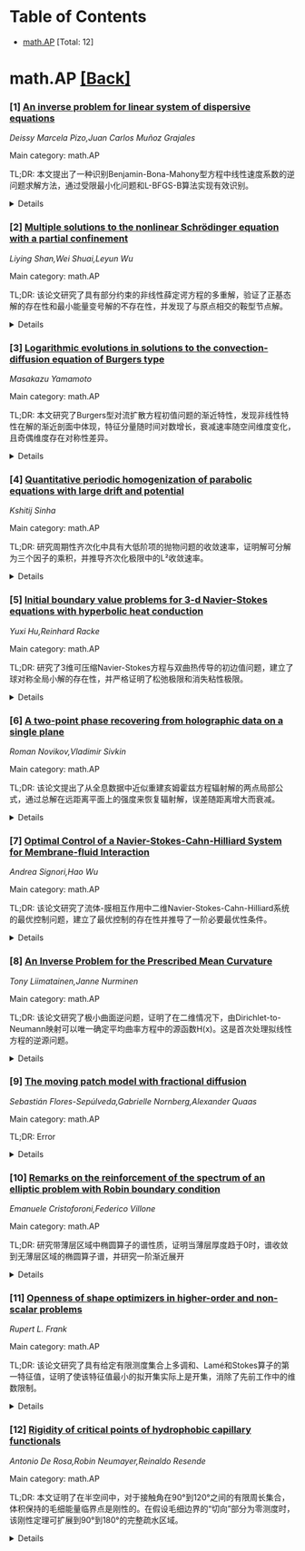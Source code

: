 <div id=toc></div>

# Table of Contents

- [math.AP](#math.AP) [Total: 12]


<div id='math.AP'></div>

# math.AP [[Back]](#toc)

### [1] [An inverse problem for linear system of dispersive equations](https://arxiv.org/abs/2509.21524)
*Deissy Marcela Pizo,Juan Carlos Muñoz Grajales*

Main category: math.AP

TL;DR: 本文提出了一种识别Benjamin-Bona-Mahony型方程中线性速度系数的逆问题求解方法，通过受限最小化问题和L-BFGS-B算法实现有效识别。


<details>
  <summary>Details</summary>
Motivation: 解决浅水通道中水波传播的Benjamin-Bona-Mahony型方程中线性速度系数的识别问题，该方程考虑了色散和地形效应的影响。

Method: 将逆问题重构为受限最小化问题，使用Dolfin-Adjoint-Python-SciPy库中的迭代L-BFGS-B算法进行数值求解。

Result: 建立了受限最小化问题的局部稳定性结果，并通过数值模拟验证了所提识别方法在Boussinesq型系统中确定线性速度系数的有效性。

Conclusion: 所提出的方法能够有效识别Benjamin-Bona-Mahony型方程中的线性速度系数，为相关逆问题的求解提供了可行的数值方案。

Abstract: This paper addresses the inverse problem of identifying the linear velocity
coefficient in a linear system governed by two Benjamin-Bona-Mahony-type
equations, which model the displacement of water waves propagating along the
surface of a shallow channel, incorporating effects of dispersion and
topography. To solve this, we reformulate the inverse problem as a restricted
minimization problem (RMP), aimed at optimizing a suitably regularized
objective functional. We use numerical techniques, specifically the iterative
L-BFGS-B algorithm implemented in the Dolfin-Adjoint-Python-SciPy libraries, to
solve the RMP effectively. Following methodologies similar to those in Pipicano
et al., we establish a local stability result for the RMP. Additionally,
through numerical simulations, we demonstrate the effectiveness of the proposed
identification method in determining the linear velocity coefficient in
Boussinesq-type systems.

</details>


### [2] [Multiple solutions to the nonlinear Schrödinger equation with a partial confinement](https://arxiv.org/abs/2509.21806)
*Liying Shan,Wei Shuai,Leyun Wu*

Main category: math.AP

TL;DR: 该论文研究了具有部分约束的非线性薛定谔方程的多重解，验证了正基态解的存在性和最小能量变号解的不存在性，并发现了与原点相交的鞍型节点解。


<details>
  <summary>Details</summary>
Motivation: 研究非线性薛定谔方程在玻色-爱因斯坦凝聚体动力学中的物理相关性，探索具有部分约束情况下的解的性质和对称性。

Method: 开发了创新技术，包括移动平面法和非线性薛定谔方程的Hopf引理。

Result: 验证了正基态解的存在性，证明了最小能量变号解不存在，发现了与原点相交的鞍型节点解。

Conclusion: 该研究不仅揭示了具有部分约束的非线性薛定谔方程解的存在性和性质，还发展了新的分析方法，对理解玻色-爱因斯坦凝聚体动力学具有重要意义。

Abstract: We consider multiple solutions to the nonlinear Schr\"odinger equation (NLS)
with a partial confinement, which is physically relevant to dynamics of the
Bose-Einstein condensate. Our study not only verifies the existence of positive
ground state solutions and the nonexistence of least energy sign-changing
solutions but also sheds light on the symmetry associated with these solutions.
A novel finding is the existence of saddle type nodal solutions with their
nodal domains intersecting at the origin. Furthermore, we have developed some
innovative techniques such as the method of moving planes and the Hopf lemma
for nonlinear Schr\"odinger equations with partial confinement.

</details>


### [3] [Logarithmic evolutions in solutions to the convection-diffusion equation of Burgers type](https://arxiv.org/abs/2509.21909)
*Masakazu Yamamoto*

Main category: math.AP

TL;DR: 本文研究了Burgers型对流扩散方程初值问题的渐近特性，发现非线性特性在解的渐近剖面中体现，特征分量随时间对数增长，衰减速率随空间维度变化，且奇偶维度存在对称性差异。


<details>
  <summary>Details</summary>
Motivation: 研究Burgers型方程初值问题的渐近行为，探索非线性特性在解的发展过程中的表现，特别是维度奇偶性对非线性对称性的影响。

Method: 分析Burgers型对流扩散方程初值问题的渐近剖面，考察非线性特征分量的时间发展和空间维度依赖性。

Result: 非线性特征分量随时间对数增长，衰减速率随维度变化：偶数维度按预期速率衰减，奇数维度衰减更快。维度奇偶性影响非线性对称性。

Conclusion: Burgers型方程可作为研究双线性问题的指标，维度奇偶性对非线性对称性有重要影响，这一发现与Navier-Stokes方程类似。

Abstract: In this paper, the initial value problem of the convection-diffusion equation
of Burgers type is treated. In the asymptotic profile of solutions, the
nonlinearity of the equation is reflected. A characteristic component derived
from nonlinearity develops logarithmically over time, and the rate of decay
varies depending on the spatial dimensions. The rate of this component
predicted from the scale of the equation. In even dimensions, the logarithmic
component decays at the expected rate, but in odd dimensions, it decays much
faster than expected. These results suggest that there are differences in the
symmetry of nonlinearity depending on the parity of dimensions. This
interpretation is supported by comparison with similar Navier--Stokes
equations. The Burgers type is applicable as an indicator for considering
several bilinear problems.

</details>


### [4] [Quantitative periodic homogenization of parabolic equations with large drift and potential](https://arxiv.org/abs/2509.22003)
*Kshitij Sinha*

Main category: math.AP

TL;DR: 研究周期性齐次化中具有大低阶项的抛物问题的收敛速率，证明解可分解为三个因子的乘积，并推导齐次化极限中的L²收敛速率。


<details>
  <summary>Details</summary>
Motivation: 研究周期性齐次化中具有大低阶项（漂移项和势能项）的抛物问题的收敛行为，理解解的渐近结构。

Method: 将解分解为三个因子的乘积：时间函数、指数型胞特征值问题的基态、以及零有效漂移的抛物方程解，并分析齐次化极限。

Result: 证明了解的三因子分解结构，并推导了齐次化极限中的L²收敛速率。

Conclusion: 大低阶项抛物问题的齐次化解具有特定的乘积结构，且在齐次化极限中具有明确的L²收敛速率。

Abstract: This work aims to study the rates in the context of periodic homogenization
of parabolic problems with large lower order terms (both drift and potential).
We demonstrate that the solution is a product of three terms: (i) a function of
time, (ii) the ground-state of an exponential cell eigenvalue problem and (iii)
the solution to a parabolic equation with zero effective drift. For the latter,
we derive $\mathrm L^2$ rates in the homogenization limit.

</details>


### [5] [Initial boundary value problems for 3-d Navier-Stokes equations with hyperbolic heat conduction](https://arxiv.org/abs/2509.22029)
*Yuxi Hu,Reinhard Racke*

Main category: math.AP

TL;DR: 研究了3维可压缩Navier-Stokes方程与双曲热传导的初边值问题，建立了球对称全局小解的存在性，并严格证明了松弛极限和消失粘性极限。


<details>
  <summary>Details</summary>
Motivation: 用Cattaneo-Christov本构关系替代经典傅里叶定律，研究双曲热传导模型，关注球对称解以简化分析。

Method: 建立均匀先验估计，分析球对称解的性质，通过数学分析证明解的存在性和极限行为。

Result: 证明了系统存在均匀全局小解，并严格验证了松弛极限和消失粘性极限的收敛性。

Conclusion: 该工作为双曲热传导模型提供了数学理论基础，验证了相关极限过程的合理性。

Abstract: We study an initial boundary value problem for the 3-dimensional compressible
Navier-Stokes equations with hyperbolic heat conduction, where the classical
Fourier law is replaced by the Cattaneo-Christov constitutive relation. We
focus on spherically symmetric solutions. We establish the existence of uniform
global small solutions to the resulting system. Furthermore, based on uniform a
priori estimates, we rigorously justify both the relaxation limit and the
vanishing viscosity limit.

</details>


### [6] [A two-point phase recovering from holographic data on a single plane](https://arxiv.org/abs/2509.22048)
*Roman Novikov,Vladimir Sivkin*

Main category: math.AP

TL;DR: 该论文提出了从全息数据中近似重建亥姆霍兹方程辐射解的两点局部公式，通过总解在远距离平面上的强度来恢复辐射解，误差随距离增大而衰减。


<details>
  <summary>Details</summary>
Motivation: 研究如何从亥姆霍兹方程总解在远距离平面上的强度（全息数据）中恢复辐射解，这在逆散射问题中具有重要意义。

Method: 使用两点局部公式，基于总解在超平面上的强度来近似重建辐射解，误差项随距离s→∞而衰减。

Result: 成功推导出重建公式，数值实现验证了方法的有效性，重建精度随距离增大而提高。

Conclusion: 提出的两点局部公式能够有效从全息数据中恢复辐射解，为逆散射问题提供了新的解决方案。

Abstract: We consider a plane wave, a radiation solution, and the sum of these
solutions (total solution) for the Helmholtz equation in an exterior region in
$\mathbb{R}^d,$ $d\geq 2$. In this region, we consider a hyperplane $X$ with
sufficiently large distance $s$ from the origin in ${\mathbb R}^d.$ We give
two-point local formulas for approximate recovering the radiation solution
restricted to the plane $X$ from the intensity of the total solution at $X$,
that is, from holographic data. The recovering is given in terms of the
far-field pattern of the radiation solution with a decaying error term as $s
\to +\infty.$ A numerical implementation is also presented.

</details>


### [7] [Optimal Control of a Navier-Stokes-Cahn-Hilliard System for Membrane-fluid Interaction](https://arxiv.org/abs/2509.22069)
*Andrea Signori,Hao Wu*

Main category: math.AP

TL;DR: 该论文研究了流体-膜相互作用中二维Navier-Stokes-Cahn-Hilliard系统的最优控制问题，建立了最优控制的存在性并推导了一阶必要最优性条件。


<details>
  <summary>Details</summary>
Motivation: 研究流体-膜相互作用系统的控制问题，通过在流体中引入外部力作为控制变量，最小化跟踪型成本泛函。

Method: 基于先前建立的耦合系统全局强解存在唯一性，引入外部力作为控制变量，建立最优控制存在性，推导一阶必要最优性条件，并分析伴随系统的正则性。

Result: 证明了最优控制的存在性，并严格推导了最优性条件，关键突破是建立了伴随系统解的充分正则性。

Conclusion: 成功解决了流体-膜相互作用系统的最优控制问题，为这类复杂系统的控制理论提供了理论基础。

Abstract: We consider an optimal control problem for a two-dimensional
Navier-Stokes-Cahn-Hilliard system arising in the modeling of fluid-membrane
interaction. The fluid dynamics is governed by the incompressible Navier-Stokes
equations, which are nonlinearly coupled with a sixth-order Cahn-Hilliard type
equation representing the deformation of a flexible membrane through a
phase-field variable. Building on the previously established existence and
uniqueness of global strong solutions for the coupled system, we introduce an
external forcing term acting on the fluid as the control variable. Then we seek
to minimize a tracking-type cost functional, demonstrating the existence of an
optimal control and deriving the associated first-order necessary optimality
conditions. A key issue is to establish sufficient regularity for solutions of
the adjoint system, which is crucial for the rigorous derivation of optimality
conditions in the fluid dynamic setting.

</details>


### [8] [An Inverse Problem for the Prescribed Mean Curvature](https://arxiv.org/abs/2509.22078)
*Tony Liimatainen,Janne Nurminen*

Main category: math.AP

TL;DR: 该论文研究了极小曲面逆问题，证明了在二维情况下，由Dirichlet-to-Neumann映射可以唯一确定平均曲率方程中的源函数H(x)。这是首次处理拟线性方程的逆源问题。


<details>
  <summary>Details</summary>
Motivation: 扩展极小曲面逆问题的研究，考虑平均曲率方程的逆源问题，这是首次处理拟线性方程的此类问题。

Method: 使用高阶线性化方法，开发了一种解耦非线性代数与几何方程组的方法，利用共形映射的Liouville型唯一性结果。

Result: 在二维情况下，证明了源函数H(x)可由Dirichlet-to-Neumann映射唯一确定。

Conclusion: 成功解决了平均曲率方程的逆源问题，为拟线性方程的逆问题研究提供了新方法。

Abstract: We extend the study of inverse problems for minimal surfaces by considering
the inverse source problem for the prescribed mean curvature equation
\begin{equation*}
  \nabla \cdot \left[ \frac{\nabla u}{(1 + |\nabla u|^2)^{1/2}} \right] = H(x).
\end{equation*} We prove that in two dimensions, the source function $H$ is
uniquely determined by the associated Dirichlet-to-Neumann map. A notable
feature of this problem is that although the equation is posed on an Euclidean
domain, its linearization yields an anisotropic conductivity equation where the
coefficient matrix corresponds to a Riemannian metric $g$ depending on the
background solution. This work represents the first treatments of inverse
source problems for quasilinear equations.
  The proof relies on the higher order linearization method. The main
methodological contribution is the development of an approach to decouple the
resulting system of nonlinear algebraic and geometric equations, which enables
the complete determination of the source term from boundary measurements. The
decoupling uses a Liouville type uniqueness result for conformal mappings.

</details>


### [9] [The moving patch model with fractional diffusion](https://arxiv.org/abs/2509.22234)
*Sebastián Flores-Sepúlveda,Gabrielle Nornberg,Alexander Quaas*

Main category: math.AP

TL;DR: Error


<details>
  <summary>Details</summary>
Motivation: Error

Method: Error

Result: Error

Conclusion: Error

Abstract: In this paper we study the following one-dimensional reaction-diffusion
problem $$ u_t+(-\Delta)^s u=f(x-c t, u) \;\:\textrm{ in } \mathbb{R}\times
(0,+\infty), $$ where $s>\frac{1}{2}$, $c \in \mathbb{R}$ is a prescribed
velocity, and $f$ is of KPP type, which describes the evolution of a population
in an advective environment subjected to nonlocal diffusion. We suppose the
environment is such that it is only advantageous in a bounded ``patch", outside
of which the species dies at an asymptotically constant rate.
  We first derive an optimal solvability criteria for the corresponding
traveling waves problem $$\Delta^s u+c u^{\prime}+f(x, u)=0 \;\:\textrm{ in }
\mathbb{R},$$ through the first eigenvalue of the associated linearized
elliptic operator with drift. Then we use this criteria to establish the long
time behavior of the solution to the parabolic problem, for any continuous
bounded nonnegative initial data, leading the species either through their
extinction or survival. Moreover, assuming that for $c=0$ the population
survives, we show that there exist two positive critical speeds $c^{*}$ and
$c^{**}$ such that for all $|c| <c^{*}$ the population persists, whereas and it
perishes for $|c| >c^{**}$.

</details>


### [10] [Remarks on the reinforcement of the spectrum of an elliptic problem with Robin boundary condition](https://arxiv.org/abs/2509.22305)
*Emanuele Cristoforoni,Federico Villone*

Main category: math.AP

TL;DR: 研究带薄层区域中椭圆算子的谱性质，证明当薄层厚度趋于0时，谱收敛到无薄层区域的椭圆算子谱，并研究一阶渐近展开


<details>
  <summary>Details</summary>
Motivation: 研究薄层区域中椭圆算子的谱收敛问题，探讨薄层厚度趋于0时谱的渐近行为

Method: 分析带薄层区域Ω∪Σ上的椭圆算子，其中薄层厚度为εh，h是边界上的正函数，ε是算子椭圆性常数。通过极限分析研究ε→0时的谱收敛

Result: 证明了当ε→0时，谱收敛到无薄层区域Ω上椭圆算子的谱，并得到了一阶渐近展开

Conclusion: 薄层区域中椭圆算子的谱在薄层厚度趋于0时收敛到无薄层区域的谱，且可以建立一阶渐近展开

Abstract: We investigate the spectral properties of a differential elliptic operator on
$H^1(\bar{\Omega}\cup \Sigma)$, where $\Omega$ is a smooth domain surrounded by
a layer $\Sigma$. The thickness of the layer is given by $\varepsilon h$, where
$h$ is a positive function defined on the boundary $\partial \Omega$ and
$\varepsilon$ is the ellipticity constant of the operator in $\Sigma$. We prove
that, in the limit for $\varepsilon$ going to $0$, the spectrum converges to
the spectrum of a differential elliptic operator in $H^1(\Omega)$, and we
investigate a first-order asymptotic development.

</details>


### [11] [Openness of shape optimizers in higher-order and non-scalar problems](https://arxiv.org/abs/2509.22487)
*Rupert L. Frank*

Main category: math.AP

TL;DR: 该论文研究了具有给定有限测度集合上多调和、Lamé和Stokes算子的第一特征值，证明了使该特征值最小的拟开集实际上是开集，消除了先前工作中的维数限制。


<details>
  <summary>Details</summary>
Motivation: 研究具有Dirichlet边界条件的多调和、Lamé和Stokes算子在给定有限测度集合上的第一特征值最小化问题，旨在消除先前工作中存在的维数限制。

Method: 使用Campanato理论来处理高阶和非标量设置，证明使特征值最小的拟开集实际上是开集。

Result: 证明了对于多调和、Lamé和Stokes算子，使第一特征值最小的拟开集是开集，这一结果不受维数限制。

Conclusion: 通过Campanato理论成功解决了高阶和非标量算子特征值最小化问题中的维数限制，证明了最优集合的开性。

Abstract: We consider the first eigenvalues of the polyharmonic, Lam\'e and Stokes
operators with Dirichlet boundary conditions on sets of given finite measure.
It is shown that a quasi-open set for which this eigenvalue is minimal is open.
This removes dimensional restrictions in earlier works. We use Campanato
theory, which works well in the present higher order or non-scalar setting.

</details>


### [12] [Rigidity of critical points of hydrophobic capillary functionals](https://arxiv.org/abs/2509.22532)
*Antonio De Rosa,Robin Neumayer,Reinaldo Resende*

Main category: math.AP

TL;DR: 本文证明了在半空间中，对于接触角在90°到120°之间的有限周长集合，体积保持的毛细能量临界点是刚性的。在假设毛细边界的“切向”部分为零测度时，该刚性定理可扩展到90°到180°的完整疏水区域。


<details>
  <summary>Details</summary>
Motivation: 研究毛细能量临界点的刚性性质，特别是在有限周长集合中，无需结构或正则性假设，探索在疏水接触角范围内的刚性结果。

Method: 使用有限周长集合理论，分析体积保持的毛细能量临界点，通过假设毛细边界的切向部分为零测度来扩展结果。

Result: 证明了在半空间中，接触角在90°到120°之间的体积保持毛细能量临界点具有刚性；在附加假设下，该刚性可扩展到90°到180°的完整疏水区域。

Conclusion: 毛细能量临界点在特定接触角范围内具有刚性，这一结果在有限周长集合框架下成立，无需额外的结构或正则性假设。

Abstract: We prove the rigidity, among sets of finite perimeter, of volume-preserving
critical points of the capillary energy in the half space, in the case where
the prescribed interior contact angle is between $90^\circ$ and $120^\circ$. No
structural or regularity assumption is required on the finite perimeter sets.
Assuming that the ``tangential'' part of the capillary boundary is
$\mathcal{H}^n$-null, this rigidity theorem extends to the full hydrophobic
regime of interior contact angles between $90^\circ$ and $180^\circ$.
Furthermore, we establish the anisotropic counterpart of this theorem under the
assumption of lower density bounds.

</details>

